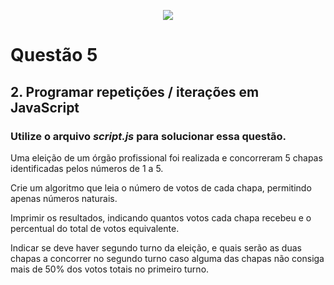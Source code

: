 <p align="center">
    <img src="https://www.infnet.edu.br/infnet/wp-content/themes/infnet.homepage//assets/img/LogoInfnetRodape.png"/>
</p>

# Questão 5
## 2. Programar repetições / iterações em JavaScript

### Utilize o arquivo _script.js_ para solucionar essa questão.

Uma eleição de um órgão profissional foi realizada e concorreram 5 chapas identificadas pelos números de 1 a 5. 

Crie um algoritmo que leia o número de votos de cada chapa, permitindo apenas números naturais. 

Imprimir os resultados, indicando quantos votos cada chapa recebeu e o percentual do total de votos equivalente.

Indicar se deve haver segundo turno da eleição, e quais serão as duas chapas a concorrer no segundo turno caso alguma das chapas não consiga mais de 50% dos votos totais no primeiro turno. 

